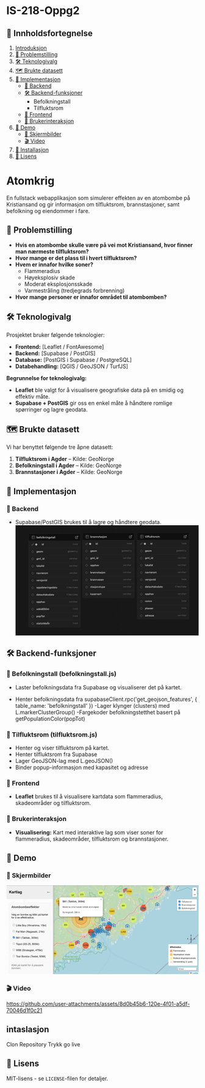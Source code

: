 # IS-218-Oppg2


## 📑 Innholdsfortegnelse

1. [Introduksjon](#introduksjon)
2. [📖 Problemstilling](#-problemstilling)
3. [🛠 Teknologivalg](#-teknologivalg)
4. [🗺 Brukte datasett](#-brukte-datasett)
5. [🚀 Implementasjon](#-implementasjon)  
   - [🔹 Backend](#-backend)  
   - [🛠 Backend-funksjoner](#-backend-funksjoner)  
     - Befolkningstall  
     - Tilfluktsrom  
   - [🔹 Frontend](#-frontend)  
   - [🔹 Brukerinteraksjon](#-brukerinteraksjon)
6. [🎥 Demo](#-demo)  
   - [📸 Skjermbilder](#-skjermbilder)  
   - [🎬 Video](#-video)
7. [🧰 Installasjon](#instaslasjon)
8. [📜 Lisens](#-lisens)

# Atomkrig  
En fullstack webapplikasjon som simulerer effekten av en atombombe på Kristiansand og gir informasjon om tilfluktsrom, brannstasjoner, samt befolkning og eiendommer i fare.

## 📖 Problemstilling  
- **Hvis en atombombe skulle være på vei mot Kristiansand, hvor finner man nærmeste tilfluktsrom?**
- **Hvor mange er det plass til i hvert tilfluktsrom?**
- **Hvem er innafor hvilke soner?**
  - Flammeradius
  - Høyeksplosiv skade
  - Moderat eksplosjonsskade
  - Varmestråling (tredjegrads forbrenning)
- **Hvor mange personer er innafor området til atombomben?**

## 🛠 Teknologivalg  
Prosjektet bruker følgende teknologier:  
- **Frontend:** [Leaflet / FontAwesome]
- **Backend:** [Supabase / PostGIS]
- **Database:** [PostGIS i Supabase / PostgreSQL] 
- **Databehandling:** [QGIS / GeoJSON / TurfJS]

**Begrunnelse for teknologivalg:**  
- **Leaflet** ble valgt for å visualisere geografiske data på en smidig og effektiv måte.  
- **Supabase + PostGIS** gir oss en enkel måte å håndtere romlige spørringer og lagre geodata.

## 🗺 Brukte datasett  
Vi har benyttet følgende tre åpne datasett:  
1. **Tilfluktsrom i Agder** – Kilde: GeoNorge  
2. **Befolkningstall i Agder** – Kilde: GeoNorge
3. **Brannstasjoner i Agder** – Kilde: GeoNorge  

## 🚀 Implementasjon  
### 🔹 Backend  
- Supabase/PostGIS brukes til å lagre og håndtere geodata.  
![Database](https://github.com/vebjornkjus/IS-218-Oppg2/blob/main/images/Tabeller1.png?raw=true)

## 🛠 Backend-funksjoner
### 🔹 Befolkningstall (befolkningstall.js)
- Laster befolkningsdata fra Supabase og visualiserer det på kartet.

- Henter befolkningsdata fra supabaseClient.rpc('get_geojson_features', { table_name: 'befolkningstall' })
-Lager klynger (clusters) med L.markerClusterGroup()
-Fargekoder befolkningstetthet basert på getPopulationColor(popTot)

### 🔹 Tilfluktsrom (tilfluktsrom.js)
- Henter og viser tilfluktsrom på kartet.
- Henter tilfluktsrom fra Supabase
- Lager GeoJSON-lag med L.geoJSON()
- Binder popup-informasjon med kapasitet og adresse

### 🔹 Frontend  
- **Leaflet** brukes til å visualisere kartdata som flammeradius, skadeområder og tilfluktsrom.  


### 🔹 Brukerinteraksjon  
- **Visualisering:** Kart med interaktive lag som viser soner for flammeradius, skadeområder, tilfluktsrom og brannstasjoner.  


## 🎥 Demo  
### 📸 Skjermbilder
![Eksempelbilde 1](https://github.com/vebjornkjus/IS-218-Oppg2/blob/main/images/Screenshot.png?raw=true)

### 🎬 Video  
https://github.com/user-attachments/assets/8d0b45b6-120e-4f01-a5df-70046d1f0c21 

  
## intaslasjon
Clon Repository 
Trykk go live 


## 📜 Lisens  
MIT-lisens - se `LICENSE`-filen for detaljer.  
```
